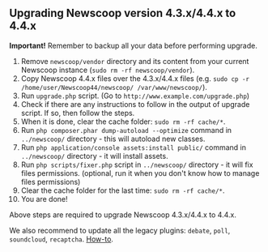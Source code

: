 ## Upgrading Newscoop version 4.3.x/4.4.x to 4.4.x

**Important!** Remember to backup all your data before performing upgrade.

1. Remove `newscoop/vendor` directory and its content from your current Newscoop instance (`sudo rm -rf newscoop/vendor`).
2. Copy Newscoop 4.4.x files over the 4.3.x/4.4.x files (e.g. `sudo cp -r /home/user/Newscoop44/newscoop/ /var/www/newscoop/`).
3. Run `upgrade.php` script. (Go to `http://www.example.com/upgrade.php`)
4. Check if there are any instructions to follow in the output of upgrade script. If so, then follow the steps.
5. When it is done, clear the cache folder: `sudo rm -rf cache/*`.
6. Run `php composer.phar dump-autoload --optimize` command in `../newscoop/` directory - this will autoload new classes.
7. Run `php application/console assets:install public/` command in `../newscoop/` directory - it will install assets.
8. Run `php scripts/fixer.php` script in `../newscoop/` directory - it will fix files permissions. (optional, run it when you don't know how to manage files permissions)
9. Clear the cache folder for the last time: `sudo rm -rf cache/*`.
10. You are done!

Above steps are required to upgrade Newscoop 4.3.x/4.4.x to 4.4.x.

We also recommend to update all the legacy plugins: `debate`, `poll`, `soundcloud`, `recaptcha`. [How-to][1].

[1]: https://github.com/sourcefabric/Newscoop/blob/master/newscoop/docs/UPGRADE_4_3.md#updating-newscoop-legacy-plugins
